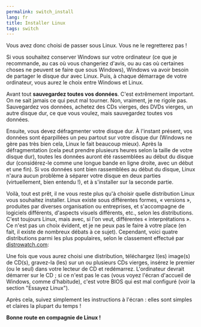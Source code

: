 ```yaml
---
permalink: switch_install
lang: fr
title: Installer Linux
tags: switch
---
```


Vous avez donc choisi de passer sous Linux. Vous ne le 
regretterez pas !

Si vous souhaitez conserver Windows sur votre ordinateur (ce que 
je recommande, au cas où vous changeriez d'avis, ou au cas où 
certaines choses ne peuvent se faire que sous Windows), Windows va 
avoir besoin de partager le disque dur avec Linux. Puis, à chaque 
démarrage de votre ordinateur, vous aurez le choix entre Windows et 
Linux.

Avant tout <b>sauvegardez toutes vos données</b>. C'est extrêmement 
important. On ne sait jamais ce qui peut mal tourner. Non, vraiment, 
je ne rigole pas. Sauvegardez vos données, achetez des CDs vierges, 
des DVDs vierges, un autre disque dur, ce que vous voulez, mais 
sauvegardez toutes vos données.

Ensuite, vous devez défragmenter votre disque dur. À l'instant 
présent, vos données sont éparpillées un peu partout sur votre disque 
dur (Windows ne gère pas très bien cela, Linux le fait beaucoup mieux). 
Après la défragmentation (cela peut prendre plusieurs heures selon la 
taille de votre disque dur), toutes les données auront été rassemblées 
au début du disque dur (considérez-le comme une longue bande en ligne 
droite, avec un début et une fin). Si vos données sont bien 
rassemblées au début du disque, Linux n'aura aucun problème à 
séparer votre disque en deux parties (virtuellement, bien entendu 
!), et à s'installer sur la seconde partie.

Voilà, tout est prêt, il ne vous reste plus qu'à choisir quelle 
distribution Linux vous souhaitez installer. Linux existe sous 
différentes formes, « versions », produites par diverses 
organisation ou entreprises, et s'accompagne de logiciels 
différents, d'aspects visuels différents, etc., selon les 
distributions. C'est toujours Linux, mais avec, si l'on veut, 
différentes « interprétations ». Ce n'est pas un choix évident, et 
je ne peux pas le faire à votre place (en fait, il existe de 
nombreux débats à ce sujet). Cependant, voici quatre 
distributions parmi les plus populaires, selon le classement 
effectué par <a 
href="http://www.distrowatch.com">distrowatch.com</a>:

<? make_distros_table() ?>

Une fois que vous aurez choisi une distribution, téléchargez 
l(es) image(s) de CD(s), gravez-la (les) sur un ou plusieurs CDs 
vierges, insérez le premier (ou le seul) dans votre lecteur de CD et 
redémarrez. L'ordinateur devrait démarrer sur le CD ; si ce n'est pas le 
cas (vous voyez l'écran d'accueil de Windows, comme d'habitude), c'est 
votre BIOS qui est mal configuré (voir la section "Essayez Linux").

Après cela, suivez simplement les instructions à l'écran : elles sont 
simples et claires la plupart du temps !

<b>Bonne route en compagnie de Linux !</b>

